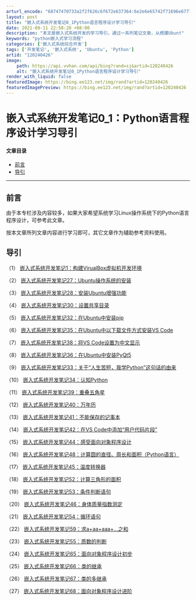 ```yaml
---
arturl_encode: "68747470733a2f2f626c6f672e637364:6e2e6e65742f71696e67777566656979616e6731323334362f:61727469636c652f64657461696c732f313230323430343236"
layout: post
title: "嵌入式系统开发笔记0_1Python语言程序设计学习导引"
date: 2021-09-11 22:50:20 +08:00
description: "本文是嵌入式系统开发的学习导引，通过一系列笔记文章，从搭建Ubunt"
keywords: "python嵌入式学习流程"
categories: ['嵌入式系统综合开发']
tags: ['开发笔记', '嵌入式系统', 'Ubuntu', 'Python']
artid: "120240426"
image:
    path: https://api.vvhan.com/api/bing?rand=sj&artid=120240426
    alt: "嵌入式系统开发笔记0_1Python语言程序设计学习导引"
render_with_liquid: false
featuredImage: https://bing.ee123.net/img/rand?artid=120240426
featuredImagePreview: https://bing.ee123.net/img/rand?artid=120240426
---
```


# 嵌入式系统开发笔记0_1：Python语言程序设计学习导引

#### 文章目录

* [前言](#_5)
* [导引](#_10)

---

## 前言

由于本专栏涉及内容较多，如果大家希望系统学习Linux操作系统下的Python语言程序设计，可参考此文章。
  
按本文章所列文章内容进行学习即可，其它文章作为辅助参考资料使用。

## 导引

（1）
[嵌入式系统开发笔记1：构建VirualBox虚拟机开发环境](https://snmplink.blog.csdn.net/article/details/112644671)
  
（2）
[嵌入式系统开发笔记27：Ubuntu操作系统的安装](https://snmplink.blog.csdn.net/article/details/120071776)
  
（3）
[嵌入式系统开发笔记28：安装Ubuntu增强功能](https://snmplink.blog.csdn.net/article/details/120072002)
  
（4）
[嵌入式系统开发笔记30：设置共享目录](https://snmplink.blog.csdn.net/article/details/120169544)
  
（5）
[嵌入式系统开发笔记32：在Ubuntu中安装pip](https://snmplink.blog.csdn.net/article/details/120169761)
  
（6）
[嵌入式系统开发笔记35：在Ubuntu中以下载文件方式安装VS Code](https://snmplink.blog.csdn.net/article/details/120213240)
  
（7）
[嵌入式系统开发笔记38：将VS Code设置为中文显示](https://snmplink.blog.csdn.net/article/details/120245787)
  
（8）
[嵌入式系统开发笔记36：在Ubuntu中安装PyQt5](https://snmplink.blog.csdn.net/article/details/120214716)
  
（9）
[嵌入式系统开发笔记33：关于“人生苦短，我学Python”这句话的由来](https://snmplink.blog.csdn.net/article/details/86991215)
  
（10）
[嵌入式系统开发笔记34：认知Python](https://snmplink.blog.csdn.net/article/details/87927461)
  
（11）
[嵌入式系统开发笔记39：重叠五角星](https://snmplink.blog.csdn.net/article/details/120299272)
  
（12）
[嵌入式系统开发笔记40：万年历](https://snmplink.blog.csdn.net/article/details/120358673)
  
（13）
[嵌入式系统开发笔记41：不能保存的记事本](https://snmplink.blog.csdn.net/article/details/120395134)
  
（14）
[嵌入式系统开发笔记42：在VS Code中添加“用户代码片段”](https://snmplink.blog.csdn.net/article/details/102921890)
  
（15）
[嵌入式系统开发笔记44：感受面向对象程序设计](https://snmplink.blog.csdn.net/article/details/101602385)
  
（16）
[嵌入式系统开发笔记48：计算圆的直径、周长和面积（Python语言）](https://snmplink.blog.csdn.net/article/details/120499483)
  
（17）
[嵌入式系统开发笔记45：温度转换器](https://snmplink.blog.csdn.net/article/details/120480130)
  
（18）
[嵌入式系统开发笔记52：计算三角形的面积](https://snmplink.blog.csdn.net/article/details/120734768)
  
（19）
[嵌入式系统开发笔记53：条件判断语句](https://snmplink.blog.csdn.net/article/details/102534464)
  
（20）
[嵌入式系统开发笔记46：身体质量指数测定](https://snmplink.blog.csdn.net/article/details/120480517)
  
（21）
[嵌入式系统开发笔记54：循环语句](https://snmplink.blog.csdn.net/article/details/102651019)
  
（22）
[嵌入式系统开发笔记59：求a+aa+aaa+…之和](https://snmplink.blog.csdn.net/article/details/121153042)
  
（23）
[嵌入式系统开发笔记55：质数的判断](https://snmplink.blog.csdn.net/article/details/102768310)
  
（24）
[嵌入式系统开发笔记65：面向对象程序设计初步](https://snmplink.blog.csdn.net/article/details/102887477)
  
（25）
[嵌入式系统开发笔记66：类的继承](https://snmplink.blog.csdn.net/article/details/103000305)
  
（26）
[嵌入式系统开发笔记67：类的多继承](https://snmplink.blog.csdn.net/article/details/103037186)
  
（27）
[嵌入式系统开发笔记68：面向对象程序设计进阶](https://snmplink.blog.csdn.net/article/details/103114368)